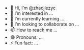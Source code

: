 - 👋 Hi, I’m @zhaojiezyc
- 👀 I’m interested in ...
- 🌱 I’m currently learning ...
- 💞️ I’m looking to collaborate on ...
- 📫 How to reach me ...
- 😄 Pronouns: ...
- ⚡ Fun fact: ...

<!---
zhaojiezyc/zhaojiezyc is a ✨ special ✨ repository because its `README.md` (this file) appears on your GitHub profile.
You can click the Preview link to take a look at your changes.
--->
